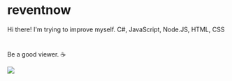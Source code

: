 # reventnow
Hi there! I'm trying to improve myself. C#, JavaScript, Node.JS, HTML, CSS
# 
Be a good viewer. ☕️

![](https://komarev.com/ghpvc/?username=your-caddy-dev&color=dc143c)
